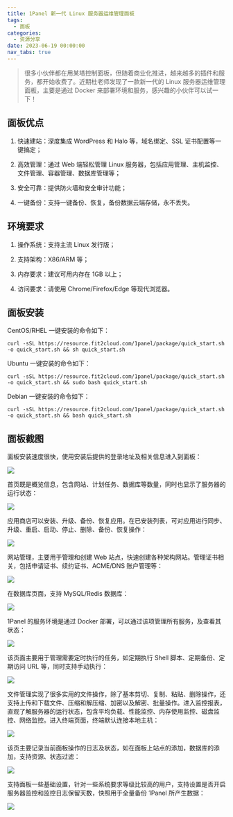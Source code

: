 ```yaml
---
title: 1Panel 新一代 Linux 服务器运维管理面板
tags:
  - 面板
categories:
  - 资源分享
date: 2023-06-19 00:00:00
nav_tabs: true
---
```


> 很多小伙伴都在用某塔控制面板，但随着商业化推进，越来越多的插件和服务，都开始收费了。近期杜老师发现了一款新一代的 Linux 服务器运维管理面板，主要是通过 Docker 来部署环境和服务，感兴趣的小伙伴可以试一下！

<!-- more -->

## 面板优点

1. 快速建站：深度集成 WordPress 和 Halo 等，域名绑定、SSL 证书配置等一键搞定；

2. 高效管理：通过 Web 端轻松管理 Linux 服务器，包括应用管理、主机监控、文件管理、容器管理、数据库管理等；

3. 安全可靠：提供防火墙和安全审计功能；

4. 一键备份：支持一键备份、恢复，备份数据云端存储，永不丢失。

## 环境要求

1. 操作系统：支持主流 Linux 发行版；

2. 支持架构：X86/ARM 等；

3. 内存要求：建议可用内存在 1GB 以上；

4. 访问要求：请使用 Chrome/Firefox/Edge 等现代浏览器。

## 面板安装

CentOS/RHEL 一键安装的命令如下：

```
curl -sSL https://resource.fit2cloud.com/1panel/package/quick_start.sh -o quick_start.sh && sh quick_start.sh
```

Ubuntu 一键安装的命令如下：

```
curl -sSL https://resource.fit2cloud.com/1panel/package/quick_start.sh -o quick_start.sh && sudo bash quick_start.sh
```

Debian 一键安装的命令如下：

```
curl -sSL https://resource.fit2cloud.com/1panel/package/quick_start.sh -o quick_start.sh && bash quick_start.sh
```

## 面板截图

面板安装速度很快，使用安装后提供的登录地址及相关信息进入到面板：

![](https://cdn.dusays.com/2023/06/597-1.jpg)

首页既是概览信息，包含网站、计划任务、数据库等数量，同时也显示了服务器的运行状态：

![](https://cdn.dusays.com/2023/06/597-2.jpg)

应用商店可以安装、升级、备份、恢复应用。在已安装列表，可对应用进行同步、升级、重启、启动、停止、删除、备份、恢复操作：

![](https://cdn.dusays.com/2023/06/597-3.jpg)

网站管理，主要用于管理和创建 Web 站点，快速创建各种架构网站。管理证书相关，包括申请证书、续约证书、ACME/DNS 账户管理等：

![](https://cdn.dusays.com/2023/06/597-4.jpg)

在数据库页面，支持 MySQL/Redis 数据库：

![](https://cdn.dusays.com/2023/06/597-5.jpg)

1Panel 的服务环境是通过 Docker 部署，可以通过该项管理所有服务，及查看其状态：

![](https://cdn.dusays.com/2023/06/597-6.jpg)

该页面主要用于管理需要定时执行的任务，如定期执行 Shell 脚本、定期备份、定期访问 URL 等，同时支持手动执行：

![](https://cdn.dusays.com/2023/06/597-7.jpg)

文件管理实现了很多实用的文件操作，除了基本剪切、复制、粘贴、删除操作，还支持上传和下载文件、压缩和解压缩、加密以及解密、批量操作。进入监控报表，直观了解服务器的运行状态，包含平均负载、性能监控、内存使用监控、磁盘监控、网络监控。进入终端页面，终端默认连接本地主机：

![](https://cdn.dusays.com/2023/06/597-8.jpg)

该页主要记录当前面板操作的日志及状态，如在面板上站点的添加，数据库的添加，支持资源、状态过滤：

![](https://cdn.dusays.com/2023/06/597-9.jpg)

支持面板一些基础设置，针对一些系统要求等级比较高的用户，支持设置是否开启服务器监控和监控日志保留天数，快照用于全量备份 1Panel 所产生数据：

![](https://cdn.dusays.com/2023/06/597-10.jpg)